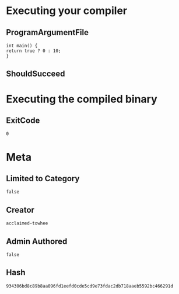 # Executing your compiler

## ProgramArgumentFile

```
int main() {
return true ? 0 : 10;
}
```

## ShouldSucceed

# Executing the compiled binary

## ExitCode

```
0
```

# Meta

## Limited to Category

```
false
```

## Creator

```
acclaimed-towhee
```

## Admin Authored

```
false
```

## Hash

```
934306bd8c89b8aa096fd1eefd0cde5cd9e73fdac2db718aaeb5592bc466291d
```

